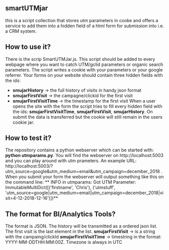 ## smartUTMjar

this is a script collection that stores utm parameters in cooke and offers a service to add them into a hidden field of a html form for submission into i.e. a CRM system.

## How to use it?

There is the scrip SmartUTMJar.js. This script should be added to every webpage where you want to catch UTM/gclid parameters or organic search parameters.
The script writes a cookie with your parameters or your google referrer. Your forms on your website should contain three hidden fields with the ids:
* **smujarHistory** -> the full history of visits in handy json format
* **smujarFirstVisit** -> the campagne/clickid for the first visit
* **smujarFirstVisitTime** -> the timestamp for the first visit
When a user opens the site with the form the script tries to fill every hidden field with the ids: **smujarFirstVisitTime**, **smujarFirstVisit**, **smujarHistory**. On submit the data is transferred but the cookie will still remain in the users cookie jar.

## How to test it?

The repository contains a python webserver which can be started with: **python utmparams.py**.
You will find the webserver on http://localhost:5003 and you can play around with utm prameters.
An example URL: http://localhost:5003/?utm_source=google&utm_medium=email&utm_campaign=december_2018 . When you submit your form the webserver will output something like this on the command line:
** INFO in utmparams: Got UTM Parameter: ImmutableMultiDict([('firstname', 'Chris'), ('utmstuff', 'utm_source=google|utm_medium=email|utm_campaign=december_2018|visit=4-12-2018-12-16')])**

## The format for BI/Analytics Tools?

The format is JSON. The history will be transmitted as a ordered json list. The first visit is the last element in the list.
**smujarFirstVisit** -> is a string with the campaing/clickId
**smujarFirstVisitTime** -> timestring in the format: YYYY-MM-DDTHH:MM:00Z. Timezone is always in UTC